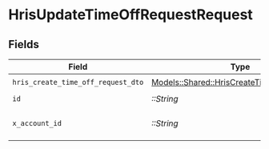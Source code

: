 # HrisUpdateTimeOffRequestRequest


## Fields

| Field                                                                                             | Type                                                                                              | Required                                                                                          | Description                                                                                       |
| ------------------------------------------------------------------------------------------------- | ------------------------------------------------------------------------------------------------- | ------------------------------------------------------------------------------------------------- | ------------------------------------------------------------------------------------------------- |
| `hris_create_time_off_request_dto`                                                                | [Models::Shared::HrisCreateTimeOffRequestDto](../../models/shared/hriscreatetimeoffrequestdto.md) | :heavy_check_mark:                                                                                | N/A                                                                                               |
| `id`                                                                                              | *::String*                                                                                        | :heavy_check_mark:                                                                                | N/A                                                                                               |
| `x_account_id`                                                                                    | *::String*                                                                                        | :heavy_check_mark:                                                                                | The account identifier                                                                            |